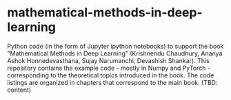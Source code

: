 # mathematical-methods-in-deep-learning
Python code (in the form of Jupyter ipython notebooks) to support the book
"Mathematical Methods in Deep Learning" (Krishnendu Chaudhury, Ananya Ashok Honnedevasthana,
Sujay Narumanchi, Devashish Shankar).
This repository contains the example code - mostly in Numpy and PyTorch - corresponding to
the theoretical topics introduced in the book. The code listings are organized in chapters
that correspond to the main book.
(TBD: content)
